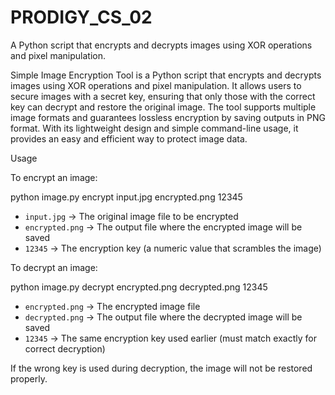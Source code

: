 # PRODIGY_CS_02
A Python script that encrypts and decrypts images using XOR operations and pixel manipulation.

Simple Image Encryption Tool is a Python script that encrypts and decrypts images using XOR operations and pixel manipulation. It allows users to secure images with a secret key, ensuring that only those with the correct key can decrypt and restore the original image. The tool supports multiple image formats and guarantees lossless encryption by saving outputs in PNG format. With its lightweight design and simple command-line usage, it provides an easy and efficient way to protect image data.  

Usage 

To encrypt an image:  

python image.py encrypt input.jpg encrypted.png 12345

- `input.jpg` → The original image file to be encrypted  
- `encrypted.png` → The output file where the encrypted image will be saved  
- `12345` → The encryption key (a numeric value that scrambles the image)  

To decrypt an image:  

python image.py decrypt encrypted.png decrypted.png 12345

- `encrypted.png` → The encrypted image file  
- `decrypted.png` → The output file where the decrypted image will be saved  
- `12345` → The same encryption key used earlier (must match exactly for correct decryption)  

If the wrong key is used during decryption, the image will not be restored properly.  
